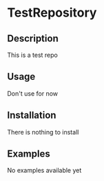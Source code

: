 # TestRepository

## Description
This is a test repo

## Usage
Don't use for now

## Installation
There is nothing to install

## Examples

No examples available yet
